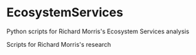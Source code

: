 # EcosystemServices
Python scripts for Richard Morris's Ecosystem Services analysis

Scripts for Richard Morris's research


